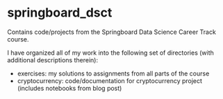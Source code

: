# springboard_dsct
Contains code/projects from the Springboard Data Science Career Track course. 

I have organized all of my work into the following set of directories (with additional descriptions therein):
* exercises: my solutions to assignments from all parts of the course
* cryptocurrency: code/documentation for cryptocurrency project (includes notebooks from blog post)
